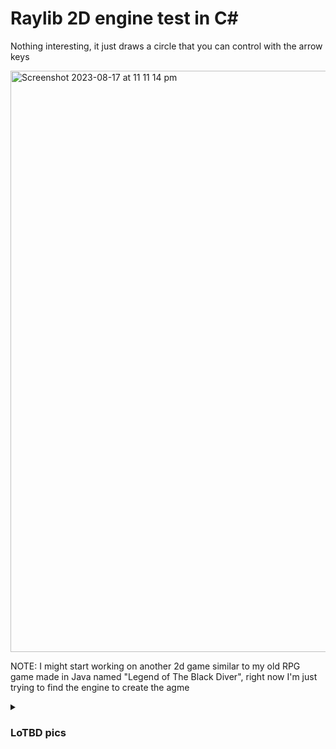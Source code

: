 # Raylib 2D engine test in C#

Nothing interesting, it just draws a circle that you can control with the arrow keys

<img width="930" alt="Screenshot 2023-08-17 at 11 11 14 pm" src="https://github.com/FoxTheRigger/fox-raylib-test-csharp-engine/assets/103516887/c7e098ba-0ef2-4fe7-93af-e4219242770f">

NOTE: I might start working on another 2d game similar to my old RPG game made in Java named "Legend of The Black Diver", right now I'm just trying to find the engine to create the agme

<details>
  <summary>
    <h3>LoTBD pics</h3>
  </summary>
      <img width="657" src="https://github.com/FoxTheRigger/fox-raylib-test-csharp-engine2D/assets/103516887/2602a44c-fdf4-4d17-a8c2-91e78536cd8c" />
      <img width="376" src="https://github.com/FoxTheRigger/fox-raylib-test-csharp-engine2D/assets/103516887/ac12ff5e-c7c7-4c7a-882a-60e8acc1a029" />
</details>
